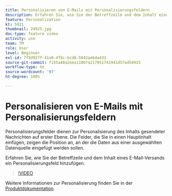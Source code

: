 ```yaml
---
title: Personalisieren von E-Mails mit Personalisierungsfeldern
description: Erfahren Sie, wie Sie der Betreffzeile und dem Inhalt eines E-Mail-Versands ein Personalisierungsfeld hinzufügen.
feature: Personalization
kt: 5921
thumbnail: 24925.jpg
doc-type: feature video
activity: use
team: TM
role: User
level: Beginner
exl-id: 7f9d927f-41e8-4f8c-bcd6-5042ae64a433
source-git-commit: f155a48a2eea11867a217051741941d57ad54915
workflow-type: ht
source-wordcount: '97'
ht-degree: 100%

---
```


# Personalisieren von E-Mails mit Personalisierungsfeldern

Personalisierungsfelder dienen zur Personalisierung des Inhalts gesendeter Nachrichten auf erster Ebene. Die Felder, die Sie in einen Hauptinhalt einfügen, zeigen die Position an, an der die Daten aus einer ausgewählten Datenquelle eingefügt werden sollen.

Erfahren Sie, wie Sie der Betreffzeile und dem Inhalt eines E-Mail-Versands ein Personalisierungsfeld hinzufügen.

>[!VIDEO](https://video.tv.adobe.com/v/24925?quality=12&learn=on)

Weitere Informationen zur Personalisierung finden Sie in der [Produktdokumentation](https://experienceleague.adobe.com/docs/campaign-classic/using/sending-messages/personalizing-deliveries/about-personalization.html?lang=de).
